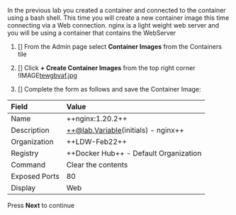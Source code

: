 In the previous lab you created a container and connected to the container using a bash shell.  This time you will create a new container image this time connecting via a Web connection. nginx is a light weight web server and you will be using a container that contains the WebServer

1. [] From the Admin page select **Container Images** from the Containers tile
1. [] Click **+ Create Container Images** from the top right corner
!IMAGE[tewgbvaf.jpg](images/tewgbvaf.jpg)

1. [] Complete the form as follows and save the Container Image:

| Field | Value |
|:---------|:---------|
| Name   | ++nginx:1.20.2++   |
| Description  | ++@lab.Variable(initials) - nginx++    |
| Organization | ++LDW-Feb22++ |
| Registry | ++Docker Hub++ - Default Organization |
| Command | Clear the contents |
| Exposed Ports | 80 |
| Display | Web |

Press **Next** to continue
